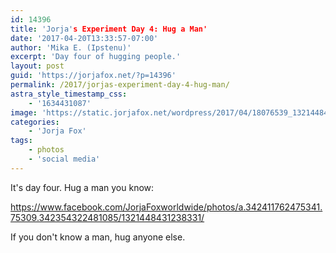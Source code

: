 ```yaml
---
id: 14396
title: 'Jorja's Experiment Day 4: Hug a Man'
date: '2017-04-20T13:33:57-07:00'
author: 'Mika E. (Ipstenu)'
excerpt: 'Day four of hugging people.'
layout: post
guid: 'https://jorjafox.net/?p=14396'
permalink: /2017/jorjas-experiment-day-4-hug-man/
astra_style_timestamp_css:
    - '1634431087'
image: 'https://static.jorjafox.net/wordpress/2017/04/18076539_1321448431238331_8656181884571758313_o.jpg'
categories:
    - 'Jorja Fox'
tags:
    - photos
    - 'social media'
---
```


It's day four. Hug a man you know:

https://www.facebook.com/JorjaFoxworldwide/photos/a.342411762475341.75309.342354322481085/1321448431238331/

If you don't know a man, hug anyone else.
